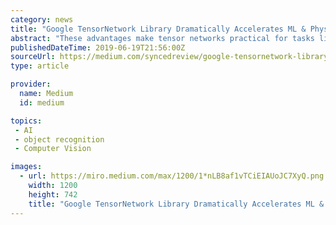 ```yaml
---
category: news
title: "Google TensorNetwork Library Dramatically Accelerates ML & Physics Tasks"
abstract: "These advantages make tensor networks practical for tasks like image classification and object recognition. Researchers Stoudenmire and Schwab demonstrate how image data is encoded in tensor networks in the paper Supervised Learning With Quantum-Inspired ..."
publishedDateTime: 2019-06-19T21:56:00Z
sourceUrl: https://medium.com/syncedreview/google-tensornetwork-library-dramatically-accelerates-ml-physics-tasks-8c7011e0f7b0
type: article

provider:
  name: Medium
  id: medium

topics:
 - AI
 - object recognition
 - Computer Vision

images:
  - url: https://miro.medium.com/max/1200/1*nLB8af1vTCiEIAUoJC7XyQ.png
    width: 1200
    height: 742
    title: "Google TensorNetwork Library Dramatically Accelerates ML & Physics Tasks"
---
```

